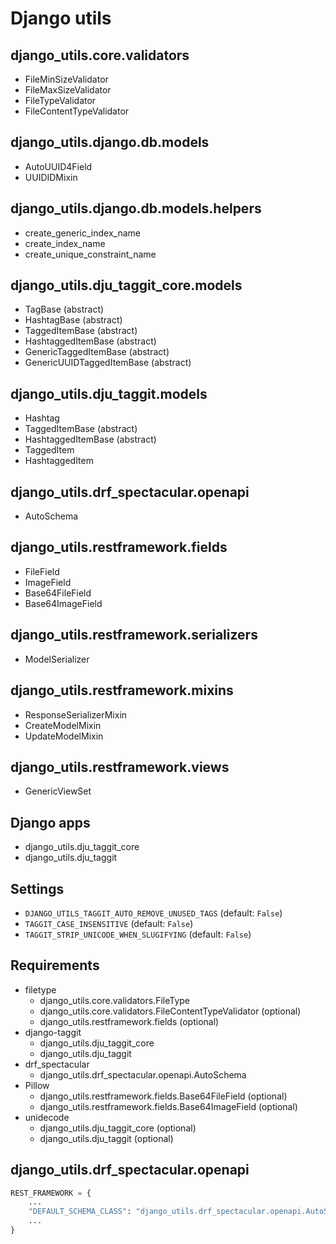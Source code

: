 # Django utils

## django_utils.core.validators

- FileMinSizeValidator
- FileMaxSizeValidator
- FileTypeValidator
- FileContentTypeValidator

## django_utils.django.db.models

- AutoUUID4Field
- UUIDIDMixin

## django_utils.django.db.models.helpers

- create_generic_index_name
- create_index_name
- create_unique_constraint_name

## django_utils.dju_taggit_core.models

- TagBase (abstract)
- HashtagBase (abstract)
- TaggedItemBase (abstract)
- HashtaggedItemBase (abstract)
- GenericTaggedItemBase (abstract)
- GenericUUIDTaggedItemBase (abstract)

## django_utils.dju_taggit.models

- Hashtag
- TaggedItemBase (abstract)
- HashtaggedItemBase (abstract)
- TaggedItem
- HashtaggedItem

## django_utils.drf_spectacular.openapi

- AutoSchema

## django_utils.restframework.fields

- FileField
- ImageField
- Base64FileField
- Base64ImageField

## django_utils.restframework.serializers

- ModelSerializer

## django_utils.restframework.mixins

- ResponseSerializerMixin
- CreateModelMixin
- UpdateModelMixin

## django_utils.restframework.views

- GenericViewSet

## Django apps

- django_utils.dju_taggit_core
- django_utils.dju_taggit

## Settings

- `DJANGO_UTILS_TAGGIT_AUTO_REMOVE_UNUSED_TAGS` (default: `False`)
- `TAGGIT_CASE_INSENSITIVE` (default: `False`)
- `TAGGIT_STRIP_UNICODE_WHEN_SLUGIFYING`  (default: `False`)

## Requirements

- filetype
  - django_utils.core.validators.FileType
  - django_utils.core.validators.FileContentTypeValidator (optional)
  - django_utils.restframework.fields (optional)
- django-taggit
  - django_utils.dju_taggit_core
  - django_utils.dju_taggit
- drf_spectacular
  - django_utils.drf_spectacular.openapi.AutoSchema
- Pillow
  - django_utils.restframework.fields.Base64FileField (optional)
  - django_utils.restframework.fields.Base64ImageField (optional)
- unidecode
  - django_utils.dju_taggit_core (optional)
  - django_utils.dju_taggit (optional)

## django_utils.drf_spectacular.openapi

```python
REST_FRAMEWORK = {
    ...
    "DEFAULT_SCHEMA_CLASS": "django_utils.drf_spectacular.openapi.AutoSchema",
    ...
}
```
